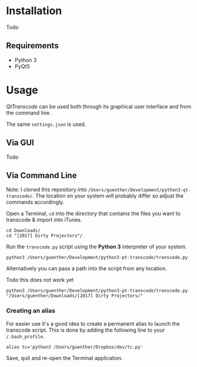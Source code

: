 # Installation

Todo

## Requirements

- Python 3
- PyQt5

# Usage

*QtTranscode* can be used both through its graphical user interface and from the command line.

The same `settings.json` is used.

## Via GUI

Todo

## Via Command Line

Note: I cloned this repository into `/Users/guenther/Development/python3-qt-transcode/`. The location on your system will probably differ so adjust the commands accordingly.

Open a Terminal, `cd` into the directory that contains the files you want to transcode & import into iTunes.

    cd Downloads/
    cd "[2017] Dirty Projectors"/

Run the `transcode.py` script using the **Python 3** interpreter of your system.

    python3 /Users/guenther/Development/python3-pt-transcode/transcode.py

Alternatively you can pass a path into the script from any location.

Todo this does not work yet

    python3 /Users/guenther/Development/python3-pt-transcode/transcode.py "/Users/guenther/Downloads/[2017] Dirty Projectors/"

### Creating an alias

For easier use it's a good idea to create a permanent alias to launch the transcode script. This is done by adding the following line to your `/.bash_profile`.

    alias tc='python3 /Users/guenther/Dropbox/dev/tc.py'

Save, quit and re-open the Terminal application.

